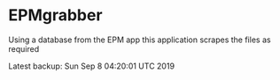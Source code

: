 # EPMgrabber
Using a database from the EPM app this application scrapes the files as required


Latest backup: Sun Sep 8 04:20:01 UTC 2019

